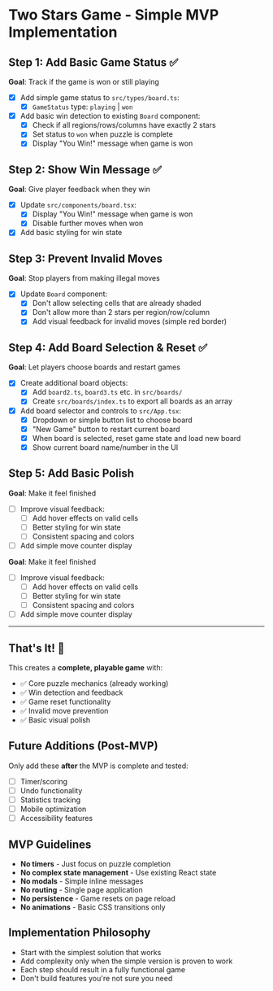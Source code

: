 # Two Stars Game - Simple MVP Implementation

## Step 1: Add Basic Game Status ✅

**Goal**: Track if the game is won or still playing

- [x] Add simple game status to `src/types/board.ts`:
  - [x] `GameStatus` type: `playing` | `won`
- [x] Add basic win detection to existing `Board` component:
  - [x] Check if all regions/rows/columns have exactly 2 stars
  - [x] Set status to `won` when puzzle is complete
  - [x] Display "You Win!" message when game is won

## Step 2: Show Win Message ✅

**Goal**: Give player feedback when they win

- [x] Update `src/components/board.tsx`:
  - [x] Display "You Win!" message when game is won
  - [x] Disable further moves when won
- [x] Add basic styling for win state

## Step 3: Prevent Invalid Moves

**Goal**: Stop players from making illegal moves

- [x] Update `Board` component:
  - [x] Don't allow selecting cells that are already shaded
  - [x] Don't allow more than 2 stars per region/row/column
  - [x] Add visual feedback for invalid moves (simple red border)

## Step 4: Add Board Selection & Reset ✅

**Goal**: Let players choose boards and restart games

- [x] Create additional board objects:
  - [x] Add `board2.ts`, `board3.ts` etc. in `src/boards/`
  - [x] Create `src/boards/index.ts` to export all boards as an array
- [x] Add board selector and controls to `src/App.tsx`:
  - [x] Dropdown or simple button list to choose board
  - [x] "New Game" button to restart current board
  - [x] When board is selected, reset game state and load new board
  - [x] Show current board name/number in the UI

## Step 5: Add Basic Polish

**Goal**: Make it feel finished

- [ ] Improve visual feedback:
  - [ ] Add hover effects on valid cells
  - [ ] Better styling for win state
  - [ ] Consistent spacing and colors
- [ ] Add simple move counter display

**Goal**: Make it feel finished

- [ ] Improve visual feedback:
  - [ ] Add hover effects on valid cells
  - [ ] Better styling for win state
  - [ ] Consistent spacing and colors
- [ ] Add simple move counter display

---

## That's It! 🎉

This creates a **complete, playable game** with:

- ✅ Core puzzle mechanics (already working)
- ✅ Win detection and feedback
- ✅ Game reset functionality
- ✅ Invalid move prevention
- ✅ Basic visual polish

## Future Additions (Post-MVP)

Only add these **after** the MVP is complete and tested:

- [ ] Timer/scoring
- [ ] Undo functionality
- [ ] Statistics tracking
- [ ] Mobile optimization
- [ ] Accessibility features

## MVP Guidelines

- **No timers** - Just focus on puzzle completion
- **No complex state management** - Use existing React state
- **No modals** - Simple inline messages
- **No routing** - Single page application
- **No persistence** - Game resets on page reload
- **No animations** - Basic CSS transitions only

## Implementation Philosophy

- Start with the simplest solution that works
- Add complexity only when the simple version is proven to work
- Each step should result in a fully functional game
- Don't build features you're not sure you need
